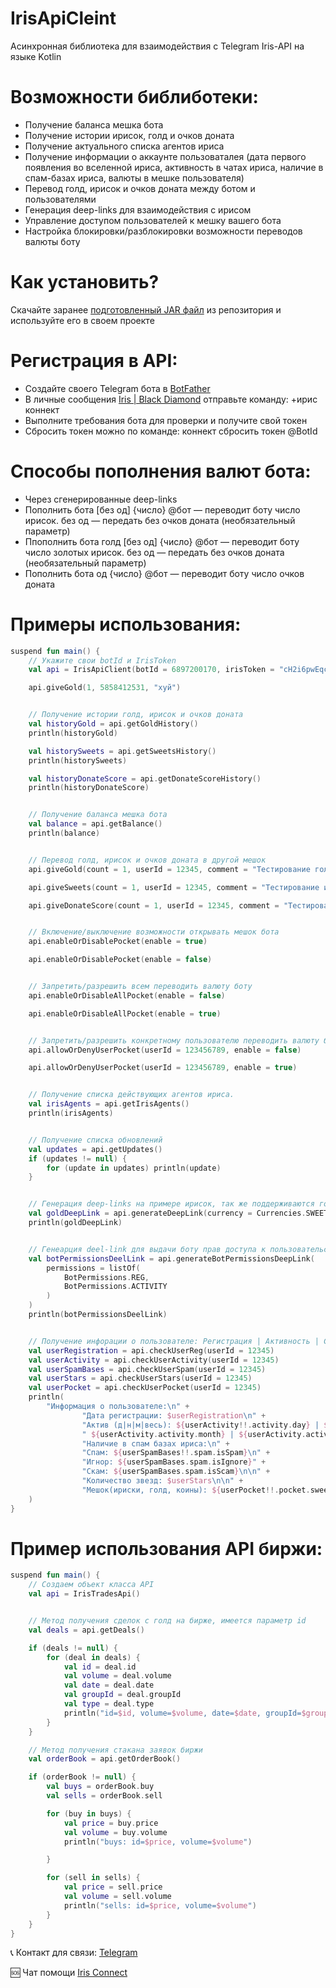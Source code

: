 # IrisApiCleint

Асинхронная библиотека для взаимодействия с Telegram Iris-API на языке Kotlin

# Возможности библиботеки:
  - Получение баланса мешка бота
  - Получение истории ирисок, голд и очков доната
  - Получение актуального списка агентов ириса
  - Получение информации о аккаунте пользоваталея (дата первого появления во вселенной ириса, активность в чатах ириса, наличие в спам-базах ириса, валюты в мешке пользователя)
  - Перевод голд, ирисок и очков доната между ботом и пользователями
  - Генерация deep-links для взаимодействия с ирисом 
  - Управление доступом пользователей к мешку вашего бота
  - Настройка блокировки/разблокировки возможности переводов валюты боту 
  
    
# Как установить?  
Скачайте заранее [подготовленный JAR файл](https://github.com/gausvanya/IrisClientAPI/releases) из репозитория и используйте его в своем проекте  

# Регистрация в API:  
 - Создайте своего Telegram бота в [BotFather](https://t.me/BotFather)
 - В личные сообщения [Iris | Black Diamond](https://t.me/iris_black_bot) отправьте команду: +ирис коннект
 - Выполните требования бота для проверки и получите свой токен
 - Сбросить токен можно по команде: коннект сбросить токен @BotId


# Способы пополнения валют бота:
 - Через сгенерированные deep-links
 - Пополнить бота [без од] {число} @бот — переводит боту число ирисок.  без од —  передать без очков доната (необязательный параметр)
 - Ппополнить бота голд [без од] {число} @бот — переводит боту число золотых ирисок.  без од —  передать без очков доната (необязательный параметр)
 - Пополнить бота од {число} @бот — переводит боту число очков доната
  
# Примеры использования:
```kotlin
suspend fun main() {
    // Укажите свои botId и IrisToken
    val api = IrisApiClient(botId = 6897200170, irisToken = "cH2i6pwEqcpDWmSaEOrEaUWjfqda52Lj")

    api.giveGold(1, 5858412531, "хуй")


    // Получение истории голд, ирисок и очков доната
    val historyGold = api.getGoldHistory()
    println(historyGold)

    val historySweets = api.getSweetsHistory()
    println(historySweets)

    val historyDonateScore = api.getDonateScoreHistory()
    println(historyDonateScore)


    // Получение баланса мешка бота
    val balance = api.getBalance()
    println(balance)


    // Перевод голд, ирисок и очков доната в другой мешок
    api.giveGold(count = 1, userId = 12345, comment = "Тестирование голд")

    api.giveSweets(count = 1, userId = 12345, comment = "Тестирование ирисок")

    api.giveDonateScore(count = 1, userId = 12345, comment = "Тестирование очков доната")


    // Включение/выключение возможности открывать мешок бота
    api.enableOrDisablePocket(enable = true)

    api.enableOrDisablePocket(enable = false)


    // Запретить/разрешить всем переводить валюту боту
    api.enableOrDisableAllPocket(enable = false)

    api.enableOrDisableAllPocket(enable = true)


    // Запретить/разрешить конкретному пользователю переводить валюту боту
    api.allowOrDenyUserPocket(userId = 123456789, enable = false)

    api.allowOrDenyUserPocket(userId = 123456789, enable = true)


    // Получение списка действующих агентов ириса.
    val irisAgents = api.getIrisAgents()
    println(irisAgents)


    // Получение списка обновлений
    val updates = api.getUpdates()
    if (updates != null) {
        for (update in updates) println(update)
    }


    // Генерация deep-links на примере ирисок, так же поддерживаются голд и очки доната
    val goldDeepLink = api.generateDeepLink(currency = Currencies.SWEETS, count = 1, comment = "тест_ирисок")
    println(goldDeepLink)


    // Генеарция deel-link для выдачи боту прав доступа к пользовательским данным ириса
    val botPermissionsDeelLink = api.generateBotPermissionsDeepLink(
        permissions = listOf(
            BotPermissions.REG,
            BotPermissions.ACTIVITY
        )
    )
    println(botPermissionsDeelLink)


    // Получение инфорации о пользователе: Регистрация | Активность | Спам-Базы |
    val userRegistration = api.checkUserReg(userId = 12345)
    val userActivity = api.checkUserActivity(userId = 12345)
    val userSpamBases = api.checkUserSpam(userId = 12345)
    val userStars = api.checkUserStars(userId = 12345)
    val userPocket = api.checkUserPocket(userId = 12345)
    println(
        "Информация о пользователе:\n" +
                "Дата регистрации: $userRegistration\n" +
                "Актив (д|н|м|весь): ${userActivity!!.activity.day} | ${userActivity.activity.week} |" +
                " ${userActivity.activity.month} | ${userActivity.activity.total}\n\n" +
                "Наличие в спам базах ириса:\n" +
                "Спам: ${userSpamBases!!.spam.isSpam}\n" +
                "Игнор: ${userSpamBases.spam.isIgnore}" +
                "Скам: ${userSpamBases.spam.isScam}\n\n" +
                "Количество звезд: $userStars\n\n" +
                "Мешок(ириски, голд, коины): ${userPocket!!.pocket.sweets} | ${userPocket.pocket.gold} | ${userPocket.pocket.coins}"
    )
}
```

# Пример использования API биржи:  
```kotlin
suspend fun main() {
    // Создаем объект класса API
    val api = IrisTradesApi()


    // Метод получения сделок с голд на бирже, имеется параметр id
    val deals = api.getDeals()

    if (deals != null) {
        for (deal in deals) {
            val id = deal.id
            val volume = deal.volume
            val date = deal.date
            val groupId = deal.groupId
            val type = deal.type
            println("id=$id, volume=$volume, date=$date, groupId=$groupId, type=$type")
        }
    }

    // Метод получения стакана заявок биржи
    val orderBook = api.getOrderBook()

    if (orderBook != null) {
        val buys = orderBook.buy
        val sells = orderBook.sell

        for (buy in buys) {
            val price = buy.price
            val volume = buy.volume
            println("buys: id=$price, volume=$volume")

        }

        for (sell in sells) {
            val price = sell.price
            val volume = sell.volume
            println("sells: id=$price, volume=$volume")
        }
    }
}
```
  
📞 Контакт для связи: [Telegram](https://t.me/gausvanya)  
  
🆘 Чат помощи [Iris Connect](https://t.me/+AweQAYgm5hwyNjky)
